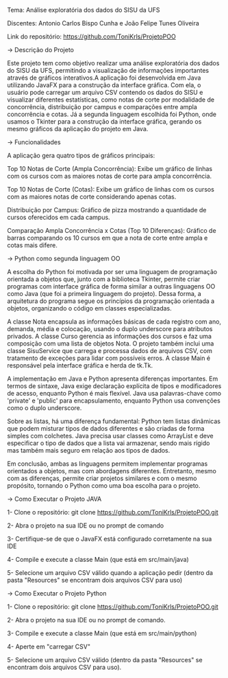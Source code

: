 Tema: Análise exploratória dos dados do SISU da UFS

Discentes: Antonio Carlos Bispo Cunha e João Felipe Tunes Oliveira 

Link do repositório: https://github.com/ToniKrls/ProjetoPOO



-> Descrição do Projeto

Este projeto tem como objetivo realizar uma análise exploratória dos dados do SISU da UFS, permitindo a visualização de informações
importantes através de gráficos interativos.A aplicação foi desenvolvida em Java utilizando JavaFX para a construção da interface gráfica.
Com ela, o usuário pode carregar um arquivo CSV contendo os dados do SISU e visualizar diferentes estatísticas, como notas de corte por
modalidade de concorrência, distribuição por campus e comparações entre ampla concorrência e cotas.
Já a segunda linguagem escolhida foi Python, onde usamos o Tkinter para a construção da interface gráfica, gerando os mesmo gráficos da aplicação do projeto em Java.



-> Funcionalidades

A aplicação gera quatro tipos de gráficos principais:

Top 10 Notas de Corte (Ampla Concorrência):
Exibe um gráfico de linhas com os cursos com as maiores notas de corte para ampla concorrência.

Top 10 Notas de Corte (Cotas):
Exibe um gráfico de linhas com os cursos com as maiores notas de corte considerando apenas cotas.

Distribuição por Campus:
Gráfico de pizza mostrando a quantidade de cursos oferecidos em cada campus.

Comparação Ampla Concorrência x Cotas (Top 10 Diferenças):
Gráfico de barras comparando os 10 cursos em que a nota de corte entre ampla e cotas mais difere.


-> Python como segunda linguagem OO

A escolha do Python foi motivada por ser uma linguagem de programação orientada a objetos que, junto com a biblioteca Tkinter, permite criar programas com interface gráfica de forma similar a outras linguagens OO como Java (que foi a primeira linguagem do projeto). Dessa forma, a arquitetura do programa segue os princípios da programação orientada a objetos, organizando o código em classes especializadas.

A classe Nota encapsula as informações básicas de cada registro com ano, demanda, média e colocação, usando o duplo underscore para atributos privados. A classe Curso gerencia as informações dos cursos e faz uma composição com uma lista de objetos Nota. O projeto também inclui uma classe SisuService que carrega e processa dados de arquivos CSV, com tratamento de exceções para lidar com possíveis erros. A classe Main é responsável pela interface gráfica e herda de tk.Tk.

A implementação em Java e Python apresenta diferenças importantes. Em termos de sintaxe, Java exige declaração explícita de tipos e modificadores de acesso, enquanto Python é mais flexível. Java usa palavras-chave como 'private' e 'public' para encapsulamento, enquanto Python usa convenções como o duplo underscore.

Sobre as listas, há uma diferença fundamental: Python tem listas dinâmicas que podem misturar tipos de dados diferentes e são criadas de forma simples com colchetes. Java precisa usar classes como ArrayList e deve especificar o tipo de dados que a lista vai armazenar, sendo mais rígido mas também mais seguro em relação aos tipos de dados.

Em conclusão, ambas as linguagens permitem implementar programas orientados a objetos, mas com abordagens diferentes. Entretanto, mesmo com as diferenças, permite criar projetos similares e com o mesmo propósito, tornando o Python como uma boa escolha para o projeto.


-> Como Executar o Projeto JAVA

1- Clone o repositório:
   git clone https://github.com/ToniKrls/ProjetoPOO.git

2- Abra o projeto na sua IDE ou no prompt de comando

3- Certifique-se de que o JavaFX está configurado corretamente na sua IDE

4- Compile e execute a classe Main (que está em src/main/java)

5- Selecione um arquivo CSV válido quando a aplicação pedir (dentro da pasta "Resources" se encontram dois arquivos CSV para uso)


-> Como Executar o Projeto Python

1- Clone o repositório:
   git clone https://github.com/ToniKrls/ProjetoPOO.git

2- Abra o projeto na sua IDE ou no prompt de comando.

3- Compile e execute a classe Main (que está em src/main/python)

4- Aperte em "carregar CSV"

5- Selecione um arquivo CSV válido (dentro da pasta "Resources" se encontram dois arquivos CSV para uso).
